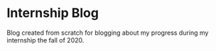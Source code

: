 # Internship Blog
Blog created from scratch for blogging about my progress during my internship the fall of 2020.
